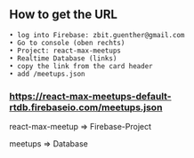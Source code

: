 ## How to get the URL

	• log into Firebase: zbit.guenther@gmail.com
	• Go to console (oben rechts)
	• Project: react-max-meetups
	• Realtime Database (links)
	• copy the link from the card header
	• add /meetups.json 

### https://react-max-meetups-default-rtdb.firebaseio.com/meetups.json

react-max-meetup => Firebase-Project

meetups => Database